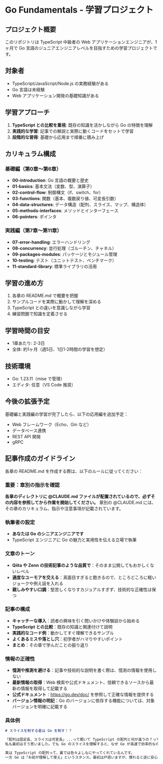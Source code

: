 # Go Fundamentals - 学習プロジェクト

## プロジェクト概要

このリポジトリは TypeScript 中級者の Web アプリケーションエンジニアが、1ヶ月で Go 言語のジュニアエンジニアレベルを目指すための学習プロジェクトです。

## 対象者

- TypeScript/JavaScript/Node.js の実務経験がある
- Go 言語は未経験
- Web アプリケーション開発の基礎知識がある

## 学習アプローチ

1. **TypeScript との比較を重視**: 既存の知識を活かしながら Go の特徴を理解
2. **実践的な学習**: 記事での解説と実際に動くコードをセットで学習
3. **段階的な習得**: 基礎から応用まで順番に積み上げ

## カリキュラム構成

### 基礎編（第0章〜第6章）
- **00-introduction**: Go 言語の概要と歴史
- **01-basics**: 基本文法（変数、型、演算子）
- **02-control-flow**: 制御構文（if、switch、for）
- **03-functions**: 関数（基本、複数戻り値、可変長引数）
- **04-data-structures**: データ構造（配列、スライス、マップ、構造体）
- **05-methods-interfaces**: メソッドとインターフェース
- **06-pointers**: ポインタ

### 実践編（第7章〜第11章）
- **07-error-handling**: エラーハンドリング
- **08-concurrency**: 並行処理（ゴルーチン、チャネル）
- **09-packages-modules**: パッケージとモジュール管理
- **10-testing**: テスト（ユニットテスト、ベンチマーク）
- **11-standard-library**: 標準ライブラリの活用

## 学習の進め方

1. 各章の README.md で概要を把握
2. サンプルコードを実際に動かして理解を深める
3. TypeScript との違いを意識しながら学習
4. 練習問題で知識を定着させる

## 学習時間の目安

- 1章あたり: 2-3日
- 全体: 約1ヶ月（週5日、1日1-2時間の学習を想定）

## 技術環境

- Go: 1.23.11（mise で管理）
- エディタ: 任意（VS Code 推奨）

## 今後の拡張予定

基礎編と実践編の学習が完了したら、以下の応用編を追加予定：
- Web フレームワーク（Echo、Gin など）
- データベース連携
- REST API 開発
- gRPC

## 記事作成のガイドライン

各章の README.md を作成する際は、以下のルールに従ってください：

### 重要：章別の指示を確認
**各章のディレクトリに @CLAUDE.md ファイルが配置されているので、必ずその内容を参照してから作業を開始してください。**
章別の @CLAUDE.md には、その章のカリキュラム、指示や注意事項が記載されています。

### 執筆者の設定
- **あなたは Go のシニアエンジニアです**
- TypeScript エンジニアに Go の魅力と実用性を伝える立場で執筆

### 文章のトーン
- **Qiita や Zenn の技術記事のような品質で**：そのまま公開してもおかしくないレベル
- **適度なユーモアを交える**：真面目すぎると飽きるので、ところどころに軽いジョークや例え話を入れる
- **親しみやすい口調**：堅苦しくなりすカジュアルすぎず、技術的な正確性は保つ

### 記事の構成
- **キャッチーな導入**：読者の興味を引く問いかけや体験談から始める
- **TypeScript との比較**：既存の知識と関連付けて説明
- **実践的なコード例**：動かしてすぐ理解できるサンプル
- **よくあるミスや落とし穴**：初学者がハマりやすいポイント
- **まとめ**：その章で学んだことの振り返り

### 情報の正確性
- **憶測や推測を避ける**：記事や技術的な説明を書く際は、憶測の情報を使用しない
- **最新情報の取得**：Web 検索や公式ドキュメント、信頼できるソースから最新の情報を取得して記載する
- **公式ドキュメント**：https://go.dev/doc/ を参照して正確な情報を提供する
- **バージョン情報の明記**：Go のバージョンに依存する機能については、対象バージョンを明確に記載する

### 具体例
```markdown
# スライスを制する者は Go を制す！？

「配列は固定長、スライスは可変長」...って聞いて TypeScript の配列と何が違うの？って思いましたよね。
私も最初はそう思いました。でも Go のスライスを理解すると、なぜ Go が高速で効率的なのかが見えてきます。

実は TypeScript の配列って、裏では色々よしなにやってくれているんです。
一方 Go は「お前が理解して使え」というスタンス。最初は戸惑いますが、慣れると逆に安心感があります。
```
